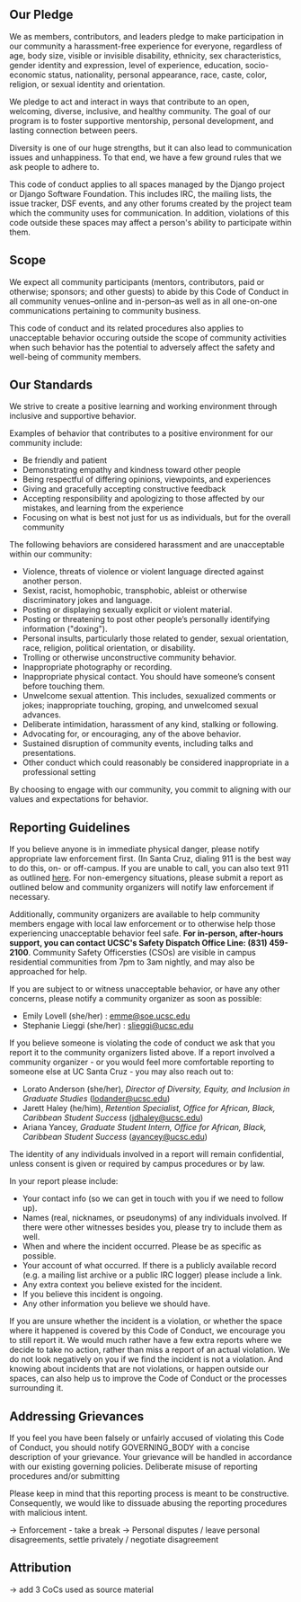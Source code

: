 ## Our Pledge

We as members, contributors, and leaders pledge to make participation in our
community a harassment-free experience for everyone, regardless of age, body
size, visible or invisible disability, ethnicity, sex characteristics, gender
identity and expression, level of experience, education, socio-economic status,
nationality, personal appearance, race, caste, color, religion, or sexual
identity and orientation.

We pledge to act and interact in ways that contribute to an open, welcoming,
diverse, inclusive, and healthy community. The goal of our program is to foster 
supportive mentorship, personal development, and lasting connection between peers. 

Diversity is one of our huge strengths, but 
it can also lead to communication issues and unhappiness. To that end, we have a few 
ground rules that we ask people to adhere to.

This code of conduct applies to all spaces managed by the Django project or Django 
Software Foundation. This includes IRC, the mailing lists, the issue tracker, DSF events, 
and any other forums created by the project team which the community uses for communication. 
In addition, violations of this code outside these spaces may affect a person's ability to 
participate within them.

## Scope

We expect all community participants (mentors, contributors, paid or otherwise; sponsors; and other guests) to abide by this Code of Conduct in all community venues–online and in-person–as well as in all one-on-one communications pertaining to community business.

This code of conduct and its related procedures also applies to unacceptable behavior occuring outside the scope of community activities when such behavior has the potential to adversely affect the safety and well-being of community members.

## Our Standards

We strive to create a positive learning and working environment through inclusive and supportive behavior. 

Examples of behavior that contributes to a positive environment for our
community include:

* Be friendly and patient
* Demonstrating empathy and kindness toward other people
* Being respectful of differing opinions, viewpoints, and experiences
* Giving and gracefully accepting constructive feedback
* Accepting responsibility and apologizing to those affected by our mistakes,
  and learning from the experience
* Focusing on what is best not just for us as individuals, but for the overall
  community

The following behaviors are considered harassment and are unacceptable within our community:

* Violence, threats of violence or violent language directed against another person.
* Sexist, racist, homophobic, transphobic, ableist or otherwise discriminatory jokes and language.
* Posting or displaying sexually explicit or violent material.
* Posting or threatening to post other people’s personally identifying information ("doxing").
* Personal insults, particularly those related to gender, sexual orientation, race, religion, political orientation, or disability.
* Trolling or otherwise unconstructive community behavior.
* Inappropriate photography or recording.
* Inappropriate physical contact. You should have someone’s consent before touching them.
* Unwelcome sexual attention. This includes, sexualized comments or jokes; inappropriate touching, groping, and unwelcomed sexual advances.
* Deliberate intimidation, harassment of any kind, stalking or following. 
* Advocating for, or encouraging, any of the above behavior.
* Sustained disruption of community events, including talks and presentations.
* Other conduct which could reasonably be considered inappropriate in a
  professional setting
  
By choosing to engage with our community, you commit to aligning with our values and expectations for behavior.

## Reporting Guidelines
If you believe anyone is in immediate physical danger, please notify appropriate law enforcement first. (In Santa Cruz, dialing 911 is the best way to do this, on- or off-campus. If you are unable to call, you can also text 911 as outlined [here](https://police.ucsc.edu/about/directory.html). For non-emergency situations, please submit a report as outlined below and community organizers will notify law enforcement if necessary.

Additionally, community organizers are available to help community members engage with local law enforcement or to otherwise help those experiencing unacceptable behavior feel safe. **For in-person, after-hours support, you can contact UCSC's Safety Dispatch Office Line: (831) 459-2100**. Community Safety Officersties (CSOs) are visible in campus residential communities from 7pm to 3am nightly, and may also be approached for help.

If you are subject to or witness unacceptable behavior, or have any other concerns, please notify a community organizer as soon as possible:
- Emily Lovell (she/her) : emme@soe.ucsc.edu
- Stephanie Lieggi (she/her) : slieggi@ucsc.edu

If you believe someone is violating the code of conduct we ask that you report it to the community organizers listed above. If a report involved a community organizer - or you would feel more comfortable reporting to someone else at UC Santa Cruz - you may also reach out to:
- Lorato Anderson (she/her), _Director of Diversity, Equity, and Inclusion in Graduate Studies_ (lodander@ucsc.edu)
- Jarett Haley (he/him), _Retention Specialist, Office for African, Black, Caribbean Student Success_ (jdhaley@ucsc.edu)
- Ariana Yancey, _Graduate Student Intern, Office for African, Black, Caribbean Student Success_ (ayancey@ucsc.edu)

The identity of any individuals involved in a report will remain confidential, unless consent is given or required by campus procedures or by law. 

In your report please include:

* Your contact info (so we can get in touch with you if we need to follow up).
* Names (real, nicknames, or pseudonyms) of any individuals involved. If there were other witnesses besides you, please try to include them as well.
* When and where the incident occurred. Please be as specific as possible.
* Your account of what occurred. If there is a publicly available record (e.g. a mailing list archive or a public IRC logger) please include a link.
* Any extra context you believe existed for the incident.
* If you believe this incident is ongoing.
* Any other information you believe we should have.

If you are unsure whether the incident is a violation, or whether the space where it happened is covered by this Code of Conduct, we encourage you to still report it. We would much rather have a few extra reports where we decide to take no action, rather than miss a report of an actual violation. We do not look negatively on you if we find the incident is not a violation. And knowing about incidents that are not violations, or happen outside our spaces, can also help us to improve the Code of Conduct or the processes surrounding it.
  

## Addressing Grievances

If you feel you have been falsely or unfairly accused of violating this Code of Conduct, you should notify GOVERNING_BODY with a concise description of your grievance. Your grievance will be handled in accordance with our existing governing policies. Deliberate misuse of reporting procedures and/or submitting

Please keep in mind that this reporting process is meant to be constructive. Consequently, we would like to dissuade abusing the reporting procedures with malicious intent.

-> Enforcement - take a break
-> Personal disputes / leave personal disagreements, settle privately / negotiate disagreement

## Attribution
-> add 3 CoCs used as source material
